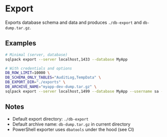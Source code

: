 # Export

Exports database schema and data and produces `./db-export` and `db-dump.tar.gz`.

## Examples

```bash
# Minimal (server, database)
sqlpack export --server localhost,1433 --database MyApp

# With credentials and options
DB_ROW_LIMIT=10000 \
DB_SCHEMA_ONLY_TABLES="AuditLog,TempData" \
DB_EXPORT_DIR="./exports" \
DB_ARCHIVE_NAME="myapp-dev-dump.tar.gz" \
sqlpack export --server localhost,1499 --database MyApp --username sa --password MyPassword
```

## Notes
- Default export directory: `./db-export`
- Default archive name: `db-dump.tar.gz` in current directory
- PowerShell exporter uses `dbatools` under the hood (see CI)

